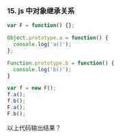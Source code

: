 ### 15. js 中对象继承关系

```js
var F = function() {};

Object.prototype.a = function() {
  console.log('a()');
};

Function.prototype.b = function() {
  console.log('b()');
}

var f = new F();
f.a(); 
f.b(); 
F.a(); 
F.b(); 
```

以上代码输出结果？